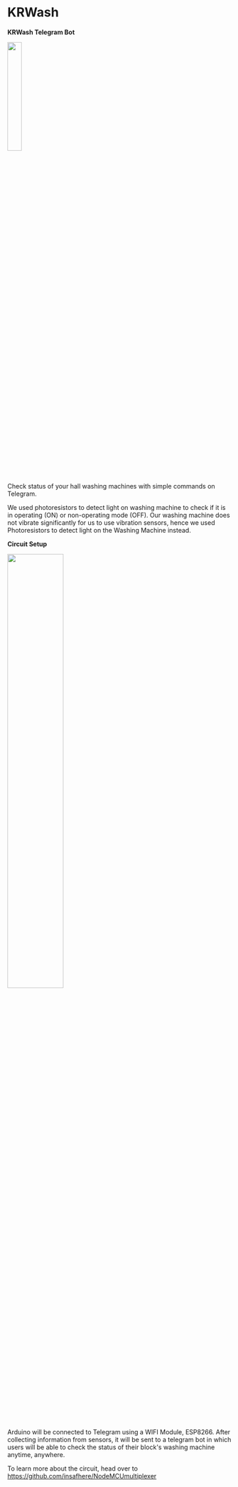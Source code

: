 # KRWash

**KRWash Telegram Bot**

<img src="https://user-images.githubusercontent.com/84378807/139176869-05353a02-45ec-4a49-a0c4-3324a2a90540.png" width=25% height=25%>

Check status of your hall washing machines with simple commands on Telegram.

We used photoresistors to detect light on washing machine to check if it is in operating (ON) or non-operating mode (OFF). Our washing machine does not vibrate significantly for us to use vibration sensors, hence we used Photoresistors to detect light on the Washing Machine instead.

**Circuit Setup**

<img src="https://user-images.githubusercontent.com/84378807/139177801-e923c506-7900-41a5-a0ec-196ee645a42f.jpg" width=50% height=50%>

Arduino will be connected to Telegram using a WIFI Module, ESP8266. After collecting information from sensors, it will be sent to a telegram bot in which users will be able to check the status of their block's washing machine anytime, anywhere.

To learn more about the circuit, head over to https://github.com/insafhere/NodeMCUmultiplexer

